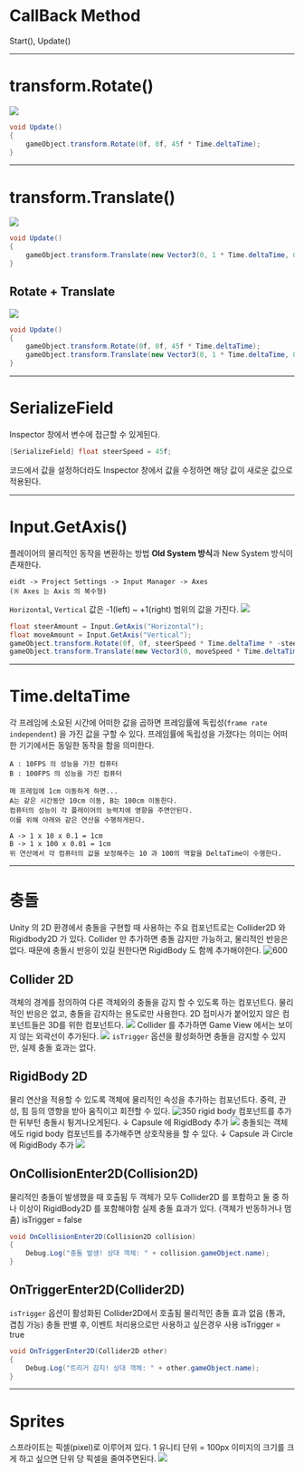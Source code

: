 # CallBack Method
Start(), Update()

---
# transform.Rotate()
![](./img/rotateCapsule.gif)
```csharp
void Update()
{
    gameObject.transform.Rotate(0f, 0f, 45f * Time.deltaTime);
}
```

---
# transform.Translate()
![](./img/capsuleMove.gif)
```csharp
void Update()
{
    gameObject.transform.Translate(new Vector3(0, 1 * Time.deltaTime, 0));
}
```
## Rotate + Translate
![](./img/capsuleMoveRotate.gif)
```csharp
void Update()
{
	gameObject.transform.Rotate(0f, 0f, 45f * Time.deltaTime);
	gameObject.transform.Translate(new Vector3(0, 1 * Time.deltaTime, 0));
}
```

---
# SerializeField
Inspector 창에서 변수에 접근할 수 있게된다.
```csharp
[SerializeField] float steerSpeed = 45f;
```
코드에서 값을 설정하더라도 Inspector 창에서 값을 수정하면 해당 값이 새로운 값으로 적용된다.

---
# Input.GetAxis()
플레이어의 물리적인 동작을 변환하는 방법
**Old System 방식**과 New System 방식이 존재한다.
```
eidt -> Project Settings -> Input Manager -> Axes 
(※ Axes 는 Axis 의 복수형)
```
`Horizontal`, `Vertical` 값은 -1(left) ~ +1(right)  범위의 값을 가진다.
![](./img/capsuleControl.gif)
```csharp
float steerAmount = Input.GetAxis("Horizontal");
float moveAmount = Input.GetAxis("Vertical");
gameObject.transform.Rotate(0f, 0f, steerSpeed * Time.deltaTime * -steerAmount);
gameObject.transform.Translate(new Vector3(0, moveSpeed * Time.deltaTime * moveAmount, 0));

```

---
# Time.deltaTime

각 프레임에 소요된 시간에 어떠한 값을 곱하면 프레임률에 독립성(`frame rate independent`) 을 가진 값을 구할 수 있다.
프레임률에 독립성을 가졌다는 의미는 어떠한 기기에서든 동일한 동작을 함을 의미한다.
```
A : 10FPS 의 성능을 가진 컴퓨터
B : 100FPS 의 성능을 가진 컴퓨터

매 프레임에 1cm 이동하게 하면...
A는 같은 시간동안 10cm 이동, B는 100cm 이동한다.
컴퓨터의 성능이 각 플레이어의 능력치에 영향을 주면안된다.
이를 위해 아래와 같은 연산을 수행하게된다.

A -> 1 x 10 x 0.1 = 1cm
B -> 1 x 100 x 0.01 = 1cm
위 연산에서 각 컴퓨터의 값을 보정해주는 10 과 100의 역할을 DeltaTime이 수행한다.
```

---
# 충돌
Unity 의 2D 환경에서 충돌을 구현할 때 사용하는 주요 컴포넌트로는 Collider2D 와 Rigidbody2D 가 있다.
Collider 만 추가하면 충돌 감지만 가능하고, 물리적인 반응은 없다. 때문에 충돌시 반응이 있길 원한다면 RigidBody 도 함께 추가해야한다.
![600](./img/Pasted%20image%2020250515112118.png)
##  Collider 2D
객체의 경계를 정의하여 다른 객체와의 충돌을 감지 할 수 있도록 하는 컴포넌트다.
물리적인 반응은 없고, 충돌을 감지하는 용도로만 사용한다.
2D 접미사가 붙어있지 않은 컴포넌트들은 3D를 위한 컴포넌트다.
![](./img/Pasted%20image%2020250515095139.png)
Collider 를 추가하면 Game View 에서는 보이지 않는 외곽선이 추가된다.
![](./img/Pasted%20image%2020250515100117.png)
`isTrigger` 옵션을 활성화하면 충돌을 감지할 수 있지만, 실제 충돌 효과는 없다.
## RigidBody 2D
물리 연산을 적용할 수 있도록 객체에 물리적인 속성을 추가하는 컴포넌트다.
중력, 관성, 힘 등의 영향을 받아 움직이고 회전할 수 있다.
![350](./img/Pasted%20image%2020250515102358.png)
rigid body 컴포넌트를 추가한 뒤부턴 충돌시 튕겨나오게된다.
↓ Capsule 에 RigidBody 추가
![](./img/capsuleCollision.gif)
충돌되는 객체에도 rigid body 컴포넌트를 추가해주면 상호작용을 할 수 있다.
↓ Capsule 과 Circle 에 RigidBody 추가
![](./img/capsuleCollision2.gif)
## OnCollisionEnter2D(Collision2D)
물리적인 충돌이 발생했을 때 호출됨
두 객체가 모두 Collider2D 를 포함하고 둘 중 하나 이상이 RigidBody2D 를 포함해야함
실제 충돌 효과가 있다. (객체가 반동하거나 멈춤)
isTrigger = false
```csharp
void OnCollisionEnter2D(Collision2D collision)
{
    Debug.Log("충돌 발생! 상대 객체: " + collision.gameObject.name);
}
```

## OnTriggerEnter2D(Collider2D)
`isTrigger` 옵션이 활성화된 Collider2D에서 호출됨
물리적인 충돌 효과 없음 (통과, 겹침 가능)
충돌 판별 후, 이벤트 처리용으로만 사용하고 싶은경우 사용
isTrigger = true
```csharp
void OnTriggerEnter2D(Collider2D other)
{
    Debug.Log("트리거 감지! 상대 객체: " + other.gameObject.name);
}
```

---
# Sprites
스프라이트는 픽셀(pixel)로 이루어져 있다.
1 유니티 단위 = 100px
이미지의 크기를 크게 하고 싶으면 단위 당 픽셀을 줄여주면된다.
![](./img/Pasted%20image%2020250515132856.png)

